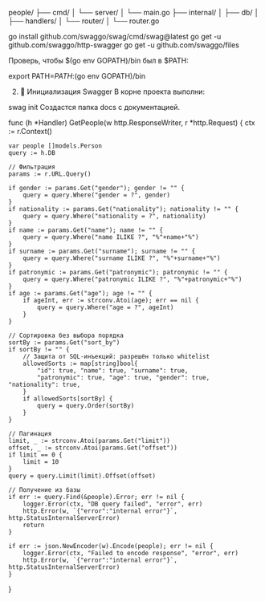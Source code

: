 people/
├── cmd/
│   └── server/
│       └── main.go
├── internal/
│   ├── db/
│   ├── handlers/
│   └── router/
│       └── router.go


go install github.com/swaggo/swag/cmd/swag@latest
go get -u github.com/swaggo/http-swagger
go get -u github.com/swaggo/files

Проверь, чтобы $(go env GOPATH)/bin был в $PATH:


export PATH=$PATH:$(go env GOPATH)/bin

2. 📂 Инициализация Swagger
В корне проекта выполни:


swag init
Создастся папка docs с документацией.



func (h *Handler) GetPeople(w http.ResponseWriter, r *http.Request) {
	ctx := r.Context()

	var people []models.Person
	query := h.DB

	// Фильтрация
	params := r.URL.Query()

	if gender := params.Get("gender"); gender != "" {
		query = query.Where("gender = ?", gender)
	}
	if nationality := params.Get("nationality"); nationality != "" {
		query = query.Where("nationality = ?", nationality)
	}
	if name := params.Get("name"); name != "" {
		query = query.Where("name ILIKE ?", "%"+name+"%")
	}
	if surname := params.Get("surname"); surname != "" {
		query = query.Where("surname ILIKE ?", "%"+surname+"%")
	}
	if patronymic := params.Get("patronymic"); patronymic != "" {
		query = query.Where("patronymic ILIKE ?", "%"+patronymic+"%")
	}
	if age := params.Get("age"); age != "" {
		if ageInt, err := strconv.Atoi(age); err == nil {
			query = query.Where("age = ?", ageInt)
		}
	}

	// Сортировка без выбора порядка
	sortBy := params.Get("sort_by")
	if sortBy != "" {
		// Защита от SQL-инъекций: разрешён только whitelist
		allowedSorts := map[string]bool{
			"id": true, "name": true, "surname": true,
			"patronymic": true, "age": true, "gender": true, "nationality": true,
		}
		if allowedSorts[sortBy] {
			query = query.Order(sortBy)
		}
	}

	// Пагинация
	limit, _ := strconv.Atoi(params.Get("limit"))
	offset, _ := strconv.Atoi(params.Get("offset"))
	if limit == 0 {
		limit = 10
	}
	query = query.Limit(limit).Offset(offset)

	// Получение из базы
	if err := query.Find(&people).Error; err != nil {
		logger.Error(ctx, "DB query failed", "error", err)
		http.Error(w, `{"error":"internal error"}`, http.StatusInternalServerError)
		return
	}

	if err := json.NewEncoder(w).Encode(people); err != nil {
		logger.Error(ctx, "Failed to encode response", "error", err)
		http.Error(w, `{"error":"internal error"}`, http.StatusInternalServerError)
	}
}






